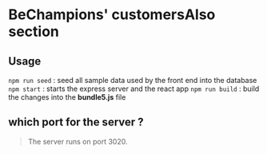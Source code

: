 # BeChampions' customersAlso section

## Usage

```npm run seed``` :  seed all sample data used by the front end into the database
```npm start``` : starts the express server and the react app
```npm run build``` : build the changes into the **bundle5.js** file

## which port for the server ?

> The server runs on port 3020.